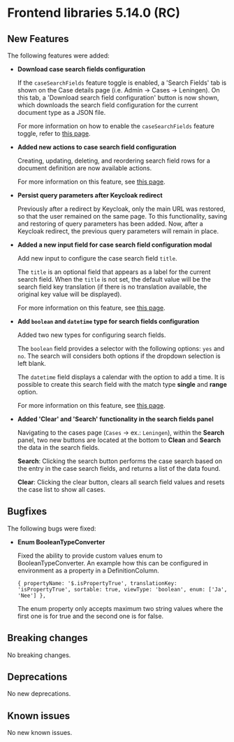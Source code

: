 # Frontend libraries 5.14.0 (RC)

## New Features

The following features were added:

* **Download case search fields configuration**

  If the `caseSearchFields` feature toggle is enabled, a 'Search Fields' tab is shown on the Case details page
  (i.e. Admin -> Cases -> Leningen). On this tab, a 'Download search field configuration' button is now shown, which
  downloads the search field configuration for the current document type as a JSON file.

  For more information on how to enable the `caseSearchFields` feature toggle, refer to [this page](/reference/feature-toggles/available-feature-toggles.md).

* **Added new actions to case search field configuration**

  Creating, updating, deleting, and reordering search field rows for a document definition are now available actions.

  For more information on this feature, see [this page](/using-valtimo/document/configuring-search-fields.md).

* **Persist query parameters after Keycloak redirect**

  Previously after a redirect by Keycloak, only the main URL was restored, so that the user remained on the same page.
  To this functionality, saving and restoring of query parameters has been added. Now, after a Keycloak redirect, the
  previous query parameters will remain in place.


* **Added a new input field for case search field configuration modal**

  Add new input to configure the case search field `title`.

  The `title` is an optional field that appears as a label for the current search field. When the `title` is not set, 
  the default value will be the search field key translation (if there is no translation available, the original key value will be displayed).

  For more information on this feature, see [this page](/using-valtimo/document/configuring-search-fields.md).

* **Add `boolean` and `datetime` type for search fields configuration**

  Added two new types for configuring search fields.
  
  The `boolean` field provides a selector with the following options: `yes` and `no`. The search will considers both 
  options if the dropdown selection is left blank.
  
  The `datetime` field displays a calendar with the option to add a time. It is possible to create this search field 
  with the match type **single** and **range** option.

  For more information on this feature, see [this page](/using-valtimo/document/configuring-search-fields.md).

* **Added 'Clear' and 'Search' functionality in the search fields panel**

  Navigating to the cases page (`Cases` -> <definition name> ex.: `Leningen`), within the **Search** panel, two new 
  buttons are located at the bottom to **Clean** and **Search** the data in the search fields.

  **Search**: Clicking the search button performs the case search based on the entry in the case search fields, and 
  returns a list of the data found.

  **Clear**: Clicking the clear button, clears all search field values and resets the case list to show all cases.

## Bugfixes

The following bugs were fixed:

* **Enum BooleanTypeConverter**

  Fixed the ability to provide custom values enum to BooleanTypeConverter.
  An example how this can be configured in environment as a property in a DefinitionColumn.

  `{
  propertyName: '$.isPropertyTrue',
  translationKey: 'isPropertyTrue',
  sortable: true,
  viewType: 'boolean',
  enum: ['Ja', 'Nee']
  },`

  The enum property only accepts maximum two string values where the first one is for true and the second one is for false. 

## Breaking changes

No breaking changes.

## Deprecations

No new deprecations.

## Known issues

No new known issues.
